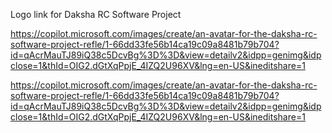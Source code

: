 Logo link for Daksha RC Software Project

https://copilot.microsoft.com/images/create/an-avatar-for-the-daksha-rc-software-project-refle/1-66dd33fe56b14ca19c09a8481b79b704?id=qAcrMauTJ89iQ38c5DcvBg%3D%3D&view=detailv2&idpp=genimg&idpclose=1&thId=OIG2.dGtXqPpjE_4IZQ2U96XV&lng=en-US&ineditshare=1



https://copilot.microsoft.com/images/create/an-avatar-for-the-daksha-rc-software-project-refle/1-66dd33fe56b14ca19c09a8481b79b704?id=qAcrMauTJ89iQ38c5DcvBg%3D%3D&view=detailv2&idpp=genimg&idpclose=1&thId=OIG2.dGtXqPpjE_4IZQ2U96XV&lng=en-US&ineditshare=1
